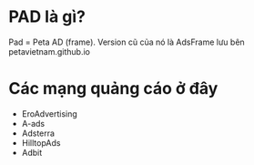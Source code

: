 # PAD là gì?
Pad = Peta AD (frame). Version cũ của nó là AdsFrame lưu bên petavietnam.github.io

# Các mạng quảng cáo ở đây
- EroAdvertising
- A-ads
- Adsterra
- HilltopAds
- Adbit
